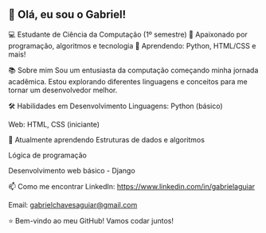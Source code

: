 

## 👋 Olá, eu sou o Gabriel!
💻 Estudante de Ciência da Computação (1º semestre)
🎯 Apaixonado por programação, algoritmos e tecnologia
🚀 Aprendendo: Python, HTML/CSS e mais!

📚 Sobre mim
Sou um entusiasta da computação começando minha jornada acadêmica. Estou explorando diferentes linguagens e conceitos para me tornar um desenvolvedor melhor.

🛠 Habilidades em Desenvolvimento
Linguagens: Python (básico)

Web: HTML, CSS (iniciante)

🌱 Atualmente aprendendo
Estruturas de dados e algoritmos

Lógica de programação

Desenvolvimento web básico - Django

📫 Como me encontrar
LinkedIn: https://www.linkedin.com/in/gabrielaguiar

Email: gabrielchavesaguiar@gmail.com

⭐ Bem-vindo ao meu GitHub! Vamos codar juntos!



